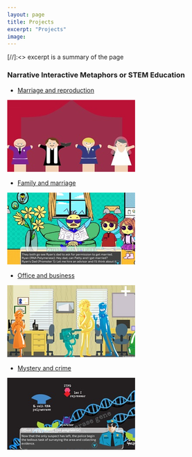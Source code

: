 ```yaml
---
layout: page
title: Projects
excerpt: "Projects"
image:
---
```

[//]:<> excerpt is a summary of the page

<!-- __Scholarship of Teaching and Learning (SoTL) Projects__ -->

### Narrative Interactive Metaphors or STEM Education

* [Marriage and reproduction](https://www.youtube.com/watch?v=aR3cjgNMGbs)

![Marriage and reproduction](/images/Marriage_Reproduction.jpg)


* [Family and marriage](http://krysign.com/inductionsystem/1/index.html)

![Family_Marriage](/images/Family_Marriage.jpg)


* [Office and business](http://krysign.com/inductionsystem/2/index.html)

![Office_Business](/images/Office_Business.jpg)


* [Mystery and crime](http://krysign.com/inductionsystem/3/index.html)

![Mystery_Crime](/images/Mystery_Crime.jpg)


<!-- ### University of Illinois at Urbana-Champaign
* [CEE 202 Engineering Risk and Uncertainty (statistics and probability coures)](http://catalog.illinois.edu/courses-of-instruction/cee/)

* [CEE 330 Environmental Engineering](http://catalog.illinois.edu/courses-of-instruction/cee/)

* [CEE 437 Water Quality Engineering](http://catalog.illinois.edu/courses-of-instruction/cee/) -->


<!-- ![bio](/images/bio-photo.jpg) -->

<!-- it's best the image is 200*200, name the photo in the image folder.  

If use embed function from youtube, I can show the video on my site. -->
